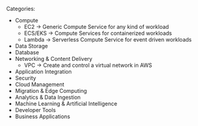 Categories:

- Compute
    - EC2 -> Generic Compute Service for any kind of workload
    - ECS/EKS -> Compute Services for containerized workloads
    - Lambda -> Serverless Compute Service for event driven workloads
- Data Storage
- Database
- Networking & Content Delivery
    - VPC -> Create and control a virtual network in AWS
- Application Integration
- Security
- Cloud Management
- Migration & Edge Computing
- Analytics & Data Ingestion
- Machine Learning & Artificial Intelligence
- Developer Tools
- Business Applications
